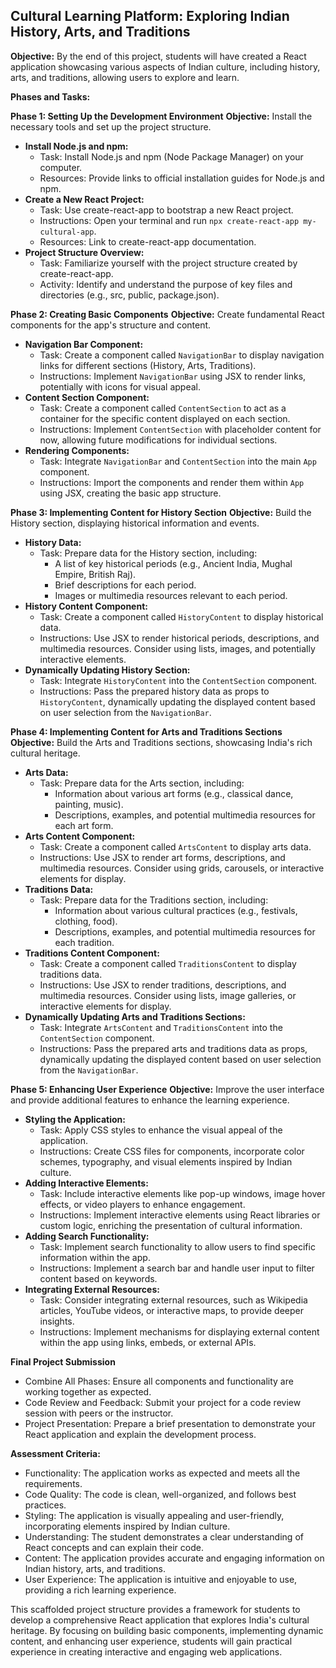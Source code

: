 ## Cultural Learning Platform: Exploring Indian History, Arts, and Traditions

**Objective:**
By the end of this project, students will have created a React application showcasing various aspects of Indian culture, including history, arts, and traditions, allowing users to explore and learn.

**Phases and Tasks:**

**Phase 1: Setting Up the Development Environment**
**Objective:** Install the necessary tools and set up the project structure.
* **Install Node.js and npm:**
    * Task: Install Node.js and npm (Node Package Manager) on your computer.
    * Resources: Provide links to official installation guides for Node.js and npm.
* **Create a New React Project:**
    * Task: Use create-react-app to bootstrap a new React project.
    * Instructions: Open your terminal and run `npx create-react-app my-cultural-app`.
    * Resources: Link to create-react-app documentation.
* **Project Structure Overview:**
    * Task: Familiarize yourself with the project structure created by create-react-app.
    * Activity: Identify and understand the purpose of key files and directories (e.g., src, public, package.json).

**Phase 2: Creating Basic Components**
**Objective:** Create fundamental React components for the app's structure and content.
* **Navigation Bar Component:**
    * Task: Create a component called `NavigationBar` to display navigation links for different sections (History, Arts, Traditions).
    * Instructions: Implement `NavigationBar` using JSX to render links, potentially with icons for visual appeal.
* **Content Section Component:**
    * Task: Create a component called `ContentSection` to act as a container for the specific content displayed on each section.
    * Instructions: Implement `ContentSection` with placeholder content for now, allowing future modifications for individual sections.
* **Rendering Components:**
    * Task: Integrate `NavigationBar` and `ContentSection` into the main `App` component.
    * Instructions: Import the components and render them within `App` using JSX, creating the basic app structure.

**Phase 3: Implementing Content for History Section**
**Objective:** Build the History section, displaying historical information and events.
* **History Data:**
    * Task: Prepare data for the History section, including:
        * A list of key historical periods (e.g., Ancient India, Mughal Empire, British Raj).
        * Brief descriptions for each period.
        * Images or multimedia resources relevant to each period.
* **History Content Component:**
    * Task: Create a component called `HistoryContent` to display historical data.
    * Instructions: Use JSX to render historical periods, descriptions, and multimedia resources. Consider using lists, images, and potentially interactive elements.
* **Dynamically Updating History Section:**
    * Task: Integrate `HistoryContent` into the `ContentSection` component.
    * Instructions: Pass the prepared history data as props to `HistoryContent`, dynamically updating the displayed content based on user selection from the `NavigationBar`.

**Phase 4: Implementing Content for Arts and Traditions Sections**
**Objective:** Build the Arts and Traditions sections, showcasing India's rich cultural heritage.
* **Arts Data:**
    * Task: Prepare data for the Arts section, including:
        * Information about various art forms (e.g., classical dance, painting, music).
        * Descriptions, examples, and potential multimedia resources for each art form.
* **Arts Content Component:**
    * Task: Create a component called `ArtsContent` to display arts data.
    * Instructions: Use JSX to render art forms, descriptions, and multimedia resources. Consider using grids, carousels, or interactive elements for display.
* **Traditions Data:**
    * Task: Prepare data for the Traditions section, including:
        * Information about various cultural practices (e.g., festivals, clothing, food).
        * Descriptions, examples, and potential multimedia resources for each tradition.
* **Traditions Content Component:**
    * Task: Create a component called `TraditionsContent` to display traditions data.
    * Instructions: Use JSX to render traditions, descriptions, and multimedia resources. Consider using lists, image galleries, or interactive elements for display.
* **Dynamically Updating Arts and Traditions Sections:**
    * Task: Integrate `ArtsContent` and `TraditionsContent` into the `ContentSection` component.
    * Instructions: Pass the prepared arts and traditions data as props, dynamically updating the displayed content based on user selection from the `NavigationBar`.

**Phase 5: Enhancing User Experience**
**Objective:** Improve the user interface and provide additional features to enhance the learning experience.
* **Styling the Application:**
    * Task: Apply CSS styles to enhance the visual appeal of the application.
    * Instructions: Create CSS files for components, incorporate color schemes, typography, and visual elements inspired by Indian culture.
* **Adding Interactive Elements:**
    * Task: Include interactive elements like pop-up windows, image hover effects, or video players to enhance engagement.
    * Instructions: Implement interactive elements using React libraries or custom logic, enriching the presentation of cultural information.
* **Adding Search Functionality:**
    * Task: Implement search functionality to allow users to find specific information within the app.
    * Instructions: Implement a search bar and handle user input to filter content based on keywords.
* **Integrating External Resources:**
    * Task: Consider integrating external resources, such as Wikipedia articles, YouTube videos, or interactive maps, to provide deeper insights.
    * Instructions: Implement mechanisms for displaying external content within the app using links, embeds, or external APIs.

**Final Project Submission**
* Combine All Phases: Ensure all components and functionality are working together as expected.
* Code Review and Feedback: Submit your project for a code review session with peers or the instructor.
* Project Presentation: Prepare a brief presentation to demonstrate your React application and explain the development process.

**Assessment Criteria:**
* Functionality: The application works as expected and meets all the requirements.
* Code Quality: The code is clean, well-organized, and follows best practices.
* Styling: The application is visually appealing and user-friendly, incorporating elements inspired by Indian culture.
* Understanding: The student demonstrates a clear understanding of React concepts and can explain their code.
* Content: The application provides accurate and engaging information on Indian history, arts, and traditions.
* User Experience: The application is intuitive and enjoyable to use, providing a rich learning experience.

This scaffolded project structure provides a framework for students to develop a comprehensive React application that explores India's cultural heritage. By focusing on building basic components, implementing dynamic content, and enhancing user experience, students will gain practical experience in creating interactive and engaging web applications. 
